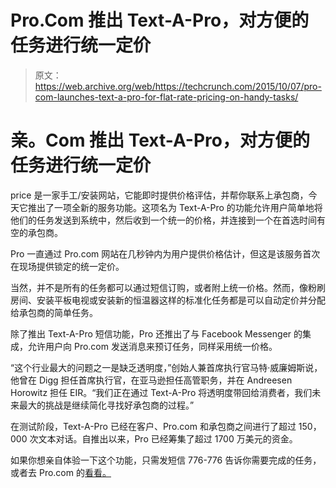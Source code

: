 # Pro.Com 推出 Text-A-Pro，对方便的任务进行统一定价

> 原文：<https://web.archive.org/web/https://techcrunch.com/2015/10/07/pro-com-launches-text-a-pro-for-flat-rate-pricing-on-handy-tasks/>

# 亲。Com 推出 Text-A-Pro，对方便的任务进行统一定价

price 是一家手工/安装网站，它能即时提供价格评估，并帮你联系上承包商，今天它推出了一项全新的服务功能。这项名为 Text-A-Pro 的功能允许用户简单地将他们的任务发送到系统中，然后收到一个统一的价格，并连接到一个在首选时间有空的承包商。

Pro 一直通过 Pro.com 网站在几秒钟内为用户提供价格估计，但这是该服务首次在现场提供锁定的统一定价。

当然，并不是所有的任务都可以通过短信订购，或者附上统一价格。然而，像粉刷房间、安装平板电视或安装新的恒温器这样的标准化任务都是可以自动定价并分配给承包商的简单任务。

除了推出 Text-A-Pro 短信功能，Pro 还推出了与 Facebook Messenger 的集成，允许用户向 Pro.com 发送消息来预订任务，同样采用统一价格。

“这个行业最大的问题之一是缺乏透明度，”创始人兼首席执行官马特·威廉姆斯说，他曾在 Digg 担任首席执行官，在亚马逊担任高管职务，并在 Andreesen Horowitz 担任 EIR。“我们正在通过 Text-A-Pro 将透明度带回给消费者，我们未来最大的挑战是继续简化寻找好承包商的过程。”

在测试阶段，Text-A-Pro 已经在客户、Pro.com 和承包商之间进行了超过 150，000 次文本对话。自推出以来，Pro 已经筹集了超过 1700 万美元的资金。

如果你想亲自体验一下这个功能，只需发短信 776-776 告诉你需要完成的任务，或者去 Pro.com 的[看看。](https://web.archive.org/web/20230306013415/https://pro.com/text)
